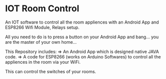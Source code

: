 # IOT Room Control
An IOT software to control all the room appliences with an Android App and ESP8266 Wifi Module, Relays setup.


All you need to do is to press a button on your Android App and bang... you are the master of your own home...


This Repository includes:
=> An Android App which is designed native JAVA code.
=> A code for ESP8266 (works on Arduino Softwares) to control all the appliences in the room via your WiFi. 

This can control the switches of your rooms.
